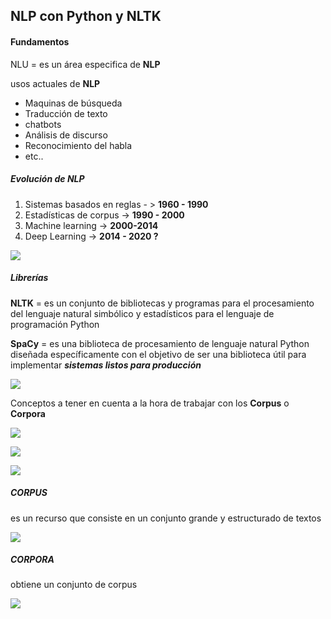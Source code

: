 ## NLP con Python y NLTK



#### Fundamentos

NLU = es un área especifica de **NLP**

usos actuales de **NLP** 

- Maquinas de búsqueda
- Traducción de texto
- chatbots
- Análisis de discurso
- Reconocimiento del habla
- etc..



##### Evolución de NLP

1. Sistemas basados en reglas - > **1960 - 1990**
2. Estadísticas de corpus -> **1990 - 2000**
3. Machine learning -> **2000-2014**
4. Deep Learning -> **2014 - 2020 ?**



![](https://res.cloudinary.com/xaiop/image/upload/v1591201158/NPL/Anotaci%C3%B3n_2020-06-03_111820_xfx7vy.png)



##### Librerías 

**NLTK** = es un conjunto de bibliotecas y programas para el procesamiento del lenguaje natural simbólico y estadísticos para el lenguaje de programación Python

**SpaCy** = es una biblioteca de procesamiento de lenguaje natural Python diseñada específicamente con el objetivo de ser una biblioteca útil para implementar ***sistemas listos para producción***





![](https://res.cloudinary.com/xaiop/image/upload/c_scale,w_586/v1591201921/NPL/Captura_exrtkh.png)





Conceptos a tener en cuenta a la hora de trabajar con los **Corpus** o **Corpora**



![](https://res.cloudinary.com/xaiop/image/upload/c_scale,w_500/v1591202446/NPL/token_mfiofi.png)



![](https://res.cloudinary.com/xaiop/image/upload/c_scale,w_500/v1591202447/NPL/lematizacion_kbzl9l.png)





![](https://res.cloudinary.com/xaiop/image/upload/c_scale,w_500/v1591202445/NPL/segmentacion_xrktdc.png)



##### **CORPUS**  

es un recurso que consiste en un conjunto grande y estructurado de textos

![](https://res.cloudinary.com/xaiop/image/upload/c_scale,w_500/v1591202445/NPL/corpues_qjchmx.png)

##### **CORPORA** 

obtiene un conjunto de corpus 



![](https://res.cloudinary.com/xaiop/image/upload/c_scale,w_500/v1591202445/NPL/corpora_cdu51u.png)



